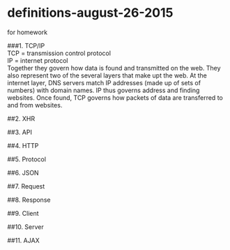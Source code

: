 # definitions-august-26-2015
for homework

###1. TCP/IP  
TCP = transmission control protocol  
IP = internet protocol  
Together they govern how data is found and transmitted on the web. They also represent two of the several layers that make upt the web. At the internet layer, DNS servers match IP addresses (made up of sets of numbers) with domain names. IP thus governs address and finding websites. Once found, TCP governs how packets of data are transferred to and from websites.  

##2. XHR  

##3. API  

##4. HTTP  

##5. Protocol  

##6. JSON  

##7. Request  

##8. Response  

##9. Client  

##10. Server  

##11. AJAX  


